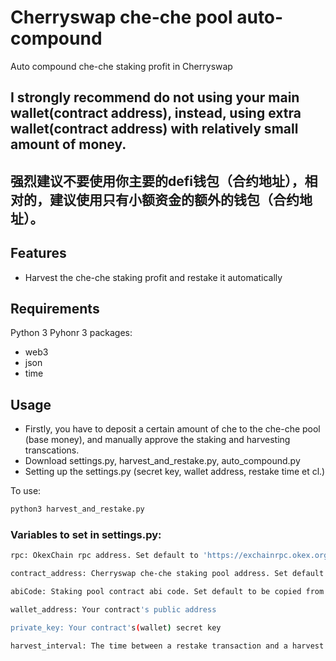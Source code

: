 # Cherryswap che-che pool auto-compound
Auto compound che-che staking profit in Cherryswap
## I strongly recommend do not using your main wallet(contract address), instead, using extra wallet(contract address) with relatively small amount of money. 
## 强烈建议不要使用你主要的defi钱包（合约地址），相对的，建议使用只有小额资金的额外的钱包（合约地址）。

## Features

- Harvest the che-che staking profit and restake it automatically

## Requirements

Python 3
Pyhonr 3 packages:
- web3
- json
- time

## Usage
- Firstly, you have to deposit a certain amount of che to the che-che pool (base money), and manually approve the staking and harvesting transcations.
- Download settings.py, harvest_and_restake.py, auto_compound.py
- Setting up the settings.py (secret key, wallet address, restake time et cl.)

To use:
```sh
python3 harvest_and_restake.py
```


###  Variables to set in settings.py:
```sh
rpc: OkexChain rpc address. Set default to 'https://exchainrpc.okex.org'

contract_address: Cherryswap che-che staking pool address. Set default to '0x9Ab8BCf67fE8d8D2aD27D42Ec2A0fD5C206DAE60'

abiCode: Staking pool contract abi code. Set default to be copied from the contract in okexchain

wallet_address: Your contract's public address

private_key: Your contract's(wallet) secret key

harvest_interval: The time between a restake transaction and a harvest transaction (in minutes). Set default to 720 minutes
```

### 

